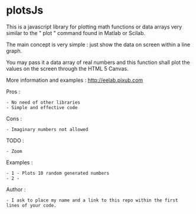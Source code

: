 plotsJs
======

This is a javascript library for plotting math functions or data arrays very similar to the " plot " command found in Matlab or Scilab.

The main concept is very simple : just show the data on screen within a line graph.

You may pass it a data array of real numbers and this function shall plot the values on the screen through the HTML 5 Canvas.

More information and examples : http://eelab.pixub.com

Pros :

	- No need of other libraries
	- Simple and effective code

Cons :

	- Imaginary numbers not allowed

 TODO :
 
  	- Zoom

Examples :

	- 1 - Plots 10 random generated numbers
	- 2 - 

Author :

	- I ask to place my name and a link to this repo within the first lines of your code. 


